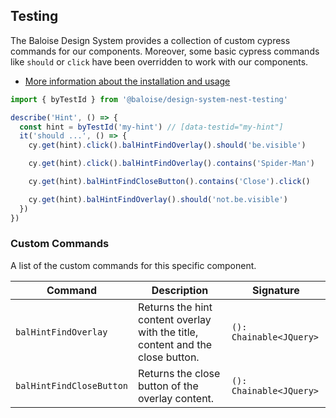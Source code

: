 ## Testing

The Baloise Design System provides a collection of custom cypress commands for our components. Moreover, some basic cypress commands like `should` or `click` have been overridden to work with our components.

- [More information about the installation and usage](/components/tooling/testing.html)

<!-- START: human documentation -->

```typescript
import { byTestId } from '@baloise/design-system-nest-testing'

describe('Hint', () => {
  const hint = byTestId('my-hint') // [data-testid="my-hint"]
  it('should ...', () => {
    cy.get(hint).click().balHintFindOverlay().should('be.visible')

    cy.get(hint).click().balHintFindOverlay().contains('Spider-Man')

    cy.get(hint).balHintFindCloseButton().contains('Close').click()

    cy.get(hint).balHintFindOverlay().should('not.be.visible')
  })
})
```

<!-- END: human documentation -->

### Custom Commands

A list of the custom commands for this specific component.

| Command                  | Description                                                                    | Signature               |
| ------------------------ | ------------------------------------------------------------------------------ | ----------------------- |
| `balHintFindOverlay`     | Returns the hint content overlay with the title, content and the close button. | `(): Chainable<JQuery>` |
| `balHintFindCloseButton` | Returns the close button of the overlay content.                               | `(): Chainable<JQuery>` |
